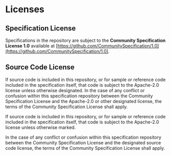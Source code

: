 # Licenses

## Specification License

Specifications in the repository are subject to the **Community Specification License 1.0** available at [https://github.com/CommunitySpecification/1.0](https://github.com/CommunitySpecification/1.0).

## Source Code License

If source code is included in this repository, or for sample or reference code included in the specification itself, that code is subject to the Apache-2.0 license unless otherwise designated. In the case of any conflict or confusion within this specification repository between the Community Specification License and the Apache-2.0 or other designated license, the terms of the Community Specification License shall apply.

If source code is included in this repository, or for sample or reference code included in the specification itself, that code is subject to the Apache-2.0 license unless otherwise marked.

In the case of any conflict or confusion within this specification repository between the Community Specification License and the designated source code license, the terms of the Community Specification License shall apply.

